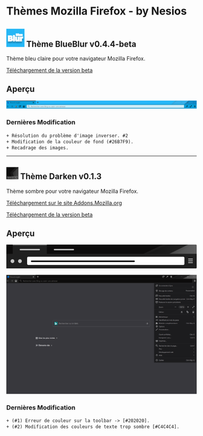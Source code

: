 # Thèmes Mozilla Firefox - by Nesios


## ![icon](/blueBlur/icons/icon48.png) Thème BlueBlur v0.4.4-beta

Thème bleu claire pour votre navigateur Mozilla Firefox.


[Téléchargement de la version beta](https://github.com/N3siOS/myMozillaTheme/releases/download/v0.4.4/blueblur-0.4.4-an+fx.xpi)

## Aperçu

![BlueBlur](/images/moztheme_blueblur.png)

### Dernières Modification 

    + Résolution du problème d'image inverser. #2
    + Modification de la couleur de fond (#26B7F9).
    + Recadrage des images.

---


## ![icon](/Darken-Nesios/icons/icon32.png) Thème Darken v0.1.3

Thème sombre pour votre navigateur Mozilla Firefox.

[Téléchargement  sur le site Addons.Mozilla.org](https://addons.mozilla.org/fr/firefox/addon/darken-nesios/)

[Téléchargement de la version beta](https://github.com/N3siOS/myMozillaTheme/releases/download/v0.1.5-beta/darken_beta-0.1.5-an+fx.xpi)


## Aperçu

![Darken](/apercus/moztheme_darken.png)


![Darken](/apercus/darken_screenfull.png)

### Dernières Modification 

    + (#1) Erreur de couleur sur la toolbar -> [#202020].
    + (#2) Modification des couleurs de texte trop sombre [#C4C4C4].
